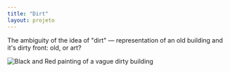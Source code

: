 ```yaml
---
title: "Dirt"
layout: projeto
---
```

 
<p>The ambiguity of the idea of "dirt" — representation of an old building and it's dirty front: old, or art?</p>

<img src="{{site.baseurl}}/assets/images/12.png" alt="Black and Red painting of a vague dirty building" title="Black and Red painting of a vague dirty building">
            
        
